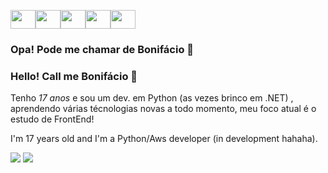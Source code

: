 <img src="https://cdn.jsdelivr.net/gh/devicons/devicon@latest/icons/python/python-original-wordmark.svg" height="30" width="40"/><img src="https://cdn.jsdelivr.net/gh/devicons/devicon@latest/icons/amazonwebservices/amazonwebservices-original-wordmark.svg" height="30" width="40"/><img src="https://cdn.jsdelivr.net/gh/devicons/devicon/icons/mysql/mysql-original-wordmark.svg" height="30" width="40"/><img src="https://cdn.jsdelivr.net/gh/devicons/devicon/icons/git/git-original.svg" height="30" width="40"/><img src="https://cdn.jsdelivr.net/gh/devicons/devicon/icons/linux/linux-original.svg" height="30" width="40"/>
          
          
          

### Opa! Pode me chamar de Bonifácio 👻
### Hello! Call me Bonifácio 👻

Tenho *17 anos* e sou um dev. em Python (as vezes brinco em .NET) , aprendendo várias técnologias novas a todo momento, meu foco atual é o estudo de FrontEnd!

I'm 17 years old and I'm a Python/Aws developer (in development hahaha).


<a href="https://www.linkedin.com/in/pedro-bonifácio-9869a9263/" target="_blank"><img src="https://img.shields.io/badge/LinkedIn-0077B5?style=for-the-badge&logo=linkedin&logoColor=white" target="_blank"></a>
<a href="https://www.instagram.com/pedroboni_r/" target="_blank"><img src="https://img.shields.io/badge/Instagram-E4405F?style=for-the-badge&logo=instagram&logoColor=white" target="_blank"></a>
